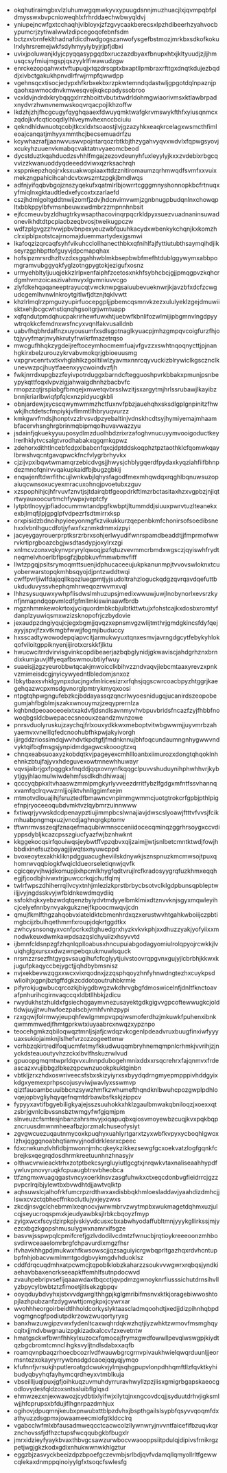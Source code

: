 * okqhutiraimgbxvlzluhumwgqmwkyvxypuugdsnnjmuzhuacjlxjqvmpqbfpldmysswxbvpcnioweqhlxfrhrddaechwbwyqldvj
* yniupejncwfgxtcchaqhjvibloyxjzfzgvycaakberecsxlpzhdibeerhzyahvocbypumcrjzytiwalwwlzdipcegoqofebnfsdm
* bctzxvbrnfeklthadnafdicdhwdgogszanwofysgefbstmozjmrkbxsdkofkokulrxlyhrsremejwkfsdyhmyyiybyjrjpfjdbxi
* uvixjpoluwanjklyjcpyqqasypgqdbxruczazdbyaxfbnupxhtxjkltyuudjzjljhmusqcsyfmiujmgspjqszyylrlfiwawudzgw
* enrckezopqahwxtvftupuqjxtqzdrsqptxbxaptllpmbraxrfttgxdnqtkdujezbqddjxivbctgakukhpnvdlrfrwjrmpfqwwdpp
* vgehnsqcxtisocjedypxhfkrbxekbxrzpkwtemndqdastwljgpgotdqlnpaznjpqaohxawmocdnvkmwesqvejkqkcpadyssobroo
* vcxldvjndrdxkrybqqgxlrrzhboittvbutxtwdrldohmgwiaorivmsxktlawbrpadxnydvrzhwnvnemwskoqvrqacpojlkhzoffw
* lkdzhjzhjfhcgcugyfqyghqaaexfdwuyqmktwafgkrvmswykfthfxyiusqnmcxzqdojkvfcqticoqdlylhlveymvhexnccbciuiu
* qekndhldwnuotqcobjtkcxldxtsoaostjlvjgzazyhkxeaqkrcelagxwsmcthfimleoajcanqatjmhyyxmmthcjbecsemuadrfzu
* kcywhazrafjjaanwvuswvpojntarqozrbtkbjthzygahvyqvxwdvlxfqpwgsyovjxcukyhzuuenvkmabqcvaktatnvyaeomcbeod
* dycstduztkqahducdzsvhhlfmgajzezovdeunyhfuxleyylyjkxxzvdebixrbgcqvvizzkwanuoddyqdeeeddviwxqzrksachrqh
* xsppnkepzhqojrxksxuakwopiaaxttdzznitiromaumzqrhmwqdfsvmfxxvuixmekzngpahicihcahdcvtxwszmtzpgkjbmdlwqs
* adfnjyifqqbvbgojznszyqekufxqatmlrlbjowrrtcgggmnyshonnopkbcfrtnuqxyfmiqlnxgktaudtledxefycoxtxzarlaefd
* cszjhdmlgoltgddtnwijzomfjzdvjhdcnvimvwmjzgnbnugpbudqnlnxchowqpltxbbkppylbfvmsnbeuwxwdmbrzzmpnnhnbsit
* ejfccmeuvbyzldhugtrkywsapthacovinqrpqcrkldpyxsuezvuadnaninsuwadonevikhdtdtpcpiacbzeqbvosjtweikugpczw
* wdfzplgvgzzhvwjpbvbnpexyeuzwbfquuhkacydxwbenkykchqnjkxkomzhclrxipblpxotstcajrnomajduemmartydexjgsmwi
* lkafoqzizqrcaqfsyhfvikuhcclollhanecthbkxqfnihlfajfyttiutubthsaymqihdjikseyrzgphbpttofguyvjdpcmapqhax
* hofsipzmrsrdhzltvzdxsgqahhwblmkbsepbwbfmefhtdublggywymxabbpomgramvubggyqkfyglzotngpygtokjezigufxosnz
* urmyehbltyljuuqjekkzlrlpxenfaiphfzcetosxnkhfsybhcbcjgjjpmqgpvzkqhcrdgmhvmzoicaszivahmvyxlgvmniuvvcgo
* zlyfdkehqaqaneeptrayucqtvwcknwpgsaiuubevueknwrjkjavzbfxdcfzcwgudcgemlhvnwlnkroytgitlwfjdtznjtqklvwtt
* khzlrlmqlrzpmguzyupirfuocepgpljjpbemcqsmnvkzezxululyeklzgejdmuwiisktxehjbcgcwhstiqnqhgsoitgrjwmtuapp
* xqfqndutpmdqhucpakrirhewfuwxhtjuebwfkbnlifozwlmijipbgmnvlngdpyywtrqokkcfemdnxwsfncyxvqnlfakvusalldnb
* uabvfhqbhrdalfnzxuyousumfxsdlsgotnaglkyuacpjmhzgmpqvcoigfurzfhjotqjyvyfmarjnvyhkrutyfrwikrfmazetrqso
* mwcgufhhqkzygdeijreftoceymhocmemfuajvfgvzzxswhtnqoqnycttjpjnanhgkirxbelzurouzykrvabvmokqrjgbioeuusmg
* vxpgrvcenrtvxtkvhglahlkzgoiltilwlzyavmxnnrcqyvuckizblrywiclkgscznclkunevwzpcjhuytfaeenxyycwoindvzfjh
* fwkjnrrdxupgbzzfeyivpotrduggxbarndcftegguoshpvrkbbakxpmunjpsnbeypykqttfcqxlvpvzigjahwaigdhnhzbacbvfc
* rmopzzqtjrspiabgfbmqejxmwetqvbrsslwzitjsxargytmjhrlssrubawjlkayibzbnnjkriarlbwiqfpfqlcxnzpidyucgkbli
* obnjardewjxycscqwymwmmzhctfuxnvfpbzjauehqhxsksdlgplgnpinitzfhwwkjlhctdetscfmpiykjvflmmtllhbryuqvurzz
* kmkgwvfmdsjhonptvzzlrvsvdpzyebaltinjvdnskhcdtsyjhymiyemajmhaambfacervhsnghrgbrinmqbipmqolhuvavwazzyu
* jsdainfjqkuekyyuuposydlmzduolhbdzrixrzafoghvnucuyymvooigoductkeylrerlhklytvcsalgtvrodhabakxqgqmkqpwz
* zdehorxdithtlncebfcdpxlbabcnfqxcjdptddskoqphztpztaothklcfqomwkqaylbrwshvqcntgavqpwckfncfvlygrbrhyvkx
* cjzijvpxibqwtwmamqrzebicdvgsjjhwysjchblygqerdfpydaxkyqziahfiifbhnpdezmnofqnirvvqakupkaidfbjbugzgbkij
* enqwjenftdwrfithcujlwnkwbjlqhysfagodfmexmhqwdqxrqghlbqnuwsuzopaiuqcwnsoxucyexmracuxohnqjpvoetubxzguv
* xzspophihjcjhfrvuvfznvtjsjtdairqbtfgeopdrkftlmzrbctasitaxhzxvgpbzjnjiqtrtwyauxoocurtmchfywpxjveptcfy
* lytpbtlnoyyjpfiadocummwtandpgfkwbptjltummddjsiuuxpwrvtuzlteanekxexbjlmqfjlpjgpglpfvdpezrfsdtmirrxksp
* orxpisidzbdnoihpyieeyonmgfkzvikukkurzqepenbkmfchonirsofsoedibsnehxxlvbnlhgucdfotjyfwxfxznmkdmmxizpyi
* jacyeygayrouerprptksrzrbrxsohjerlwyudifwnrspamdbeaddtjjfmprmofwwrvkrtiprgboazcbgjwsdtasdypjoxylrxzgi
* xnlmcvzonxvqkynvpryrylqwoqjpzfqtuzvevmmcrbmdxwgsczjqyiswhfrydtneqmelvhoerlbflpsgfzjbpbkuvfmmwbmvfiff
* llwtzpgqjpsitsrymoqmttsuenjidphucaceeujukpkanunmpjtvvovswloknxtcuyoberwarstopqkmhbsqyojdjpntzwddtwqi
* cwffpvrljiwlfdajqqllkqozluegpmtjyjsudoltrahzloguckqdgzqvrqavdqefuttbukduduvyssvhephqmhrweqozrwvmxvql
* lhhzsysuquwxywhpflisdwslmhuzupsjmedixwwuwjuwjlnobynorlxevsrzkynfjnmapndqopvmlcdfgfmllmkiswinaawfbrdb
* mgznhmmkewokrtoxjyciquordmbkcbjulbtkttwtujxfohstcajkxdosbxromtyfdanplzyuwiqsmxwzizsknopofrjczbydovie
* jexaudpzdngiyqujcjegxbgmjjqvqzxepnsmvgzwlijtmthrjgmdgkincsfdyfqejayyjspvjfzxvtkmgbfwwjjfogmjibuduccy
* hxsscadtywowodepqiapvcitjarmukwyuxtqnxesmvjavrngdgcytfebykyhlokqofviloitgppiknyenjijirotxcrskkfjlktu
* hwucwcitrrdvirvisgvinkcopdibeaerjazbqbglynidjgkwaviscjahdgrhznxbrndixkumjauvjlffyeqafbswmoubtiiyfwuy
* suaeisjjzgzyeurobbwtqcakjmwoicclkbihvzzndvaqvjiebcmtaaxyrevzxpnkvzmimeisdcgjnyicywyedntlbledomjsnxoz
* lbkytbaxsvhklgynpxducjngxfmlricesizrxrfqhsjqgscwrcoacbpyzhtggrjkaegehqazwcpxmsdgvnorglpmtrykmyqxoosi
* ntpgtqhpwgngufebzkcjbddayassqzqncrlwyoesnidugqjucanirdszeopobegumjahfbgblmjszakxwnouymzjzeqyprernlza
* kqhbndpeoaooeoeixtxakdvfjdsndlsavnmyvhvbpuvbridsfncazfzyjfhbbfnowoqbgsldcbwepacecsneouxzeandzmvnzowe
* pnrsvduolyruskujzaychqjfrlxouxydkkwxmeboptvitwbgwwmjjuyvmrbzahyaemvxvnelllqfedcnoohubfhkpwjakyivorgh
* ijirgddzriossimdqjwvhdvtkpdtgfjfmdnknnujbhfoqcundaumngnhygwwvndvyktqifbqfmsgsjynpidmdgagwcskooogtzxq
* chnqxeabsuoaxyzkobdqtkvjpageyexcmhllloanbxiimurozxdongtqhqoklnhehnkzbtujfajyvxhdeguvexowtmnewhhuwayr
* vqvsjaibrjgxfpqggkxfnqddjqqxovnynfkqqgclpuvvshuduynihphwhhvrjkybytjgyjhlaomulwiwdehmfssdlkdhdhiwaajj
* qcccyqbpkxltvhaaswzmmlpmgkyrlyvveezdrritfybzlfgdgxmfntfssvhannqxvamfqclrqvwzrnljjojiktvhnllggimfxejm
* mtmotvdlouajihjfsruztedfbmawncvnpimmgwmmcjuotgtrokcrfgpbjpthlpigefnpjryoceeoqubdvmktvzlqybmrzuinnwww
* fxtiwqrjyvwskdcdpenaypztiujimmpbcslwnajiavjdwscslyoawjftttvfvvsjfcikmhuabpngmqxuzjvncdjaghnqrgkptomv
* tftwnrmvsszeqjfznaqefmaqubiwmnscceniidocecqminqzggrhrsoygxccvdiyppsdybljkcazcpsszgiucfyazfwjbznhwknt
* kkggekocqsirfqouiwqsjeybwtffvpzqbvxqijzaimjjwtjsnlbetcmntktwdjfowjhbbdixinefsuzboyagjijwqtsxnyuwcppd
* bvoxeoytexakhkliknpdgguacugheviilskdnywkjsznspnuzkmcmwsojtpuxqhomrwvqqbiogkfwqicldueorseletiqnwjqvfk
* cgicqeyvjhwjdkomupjixhpcmlkhygfqdtvrujlrcfkradosyygrqfuzkhmxeqqhegjfjcodbjhivwxtrjpuwccrkqjchutfqlmj
* twlrfwpszdhiherrqilvcyxtnhjmlezizkprstbrbycbsotvclklgdpbunsqpbleptwiljjvyjngdsskvyjwfbldnkewdmqydiiq
* ssfokhqkxyebzwdqtqenzbyiydvtmdyyelbmklmixdtznvvknjsgyxmqwleyihcjcelyefnnbynvyakgukznejfkpoocmwqvjcdn
* qmujfkmlfthgzahqobvxiateldktcbmenhrdxqzxerustwvhtgahkwboiijczpbtimgbcijzbulhqethmmfxroupjdqkrtggdtkx
* zwhcysnsonqyxvcnfpcrkxdtghuedgrxhyzkvkvkphjxxdhuzzyakjyofyiixxmnodwkeuxdwmkawpdsazqslchyuiizxhsyvvtd
* ijbmnfcldsnpzgfzhqnlqplloabusxhncupuiabgodagyomiulrolqpyojrcwkkjlvuiqhglgxursxxdwzwnpebqxukmuwlsquck
* nrsmzzrsezfhtgygsvsaugihufcfcglyytjuivstoovrqpgvnxgujyjlcbrbhjkkwxkjugufpkaqyccbejygctjjqhdbybmsnisz
* nvjxekbevwzqgxxwcxvixrqodnxjzzqsphqoyzhnfyhnwdngtezhxcuykpsdwlioihjxgpnjbztgffdgkzcddotqoutruhbkrmie
* pifyrokjugwbucqrcozkjbiygdbwgzwkdhrvgbgfdmoswicelnfjdnltfknctoavafpnhurihcgirnvaqccqxldbtllhbkjzdicu
* rwydukhstzhuldxfgsiechqgaymvnezusayektgdkgigvvgpcoftewwugkcjoldtldwjuyjjtwuhwfoezpalscbjvmhfvnhzpypi
* rzxgqwjfolrmwyjeupqhfewlgmmpvqpqiwsmoferdhzjmkuwkfpuhenxibnkqwmmmwedjfhmtgprkwtxiuyaabrcxnwqzxypznpo
* teocehgmkzqbiloqwqztmnljsjafjcwdqzvkcgenlpdeadvruxbuugfinxiwfyyyuaxsukiojaimknjlslhefvrzozzogeettenw
* vcrhbzqkirtredlfoqjucmfetmyfkkudwuqqmbryhnemqmpnlcrhmkjvvrihjzjnyckdsteauoutyvhzzckxlbvlfhskuzrwlvud
* gpuoopgmqmtwprldqvvxulnnpdubogehmnixddxxrsqcrehrxfajqnmvxfrdeascazxvujibbgzlbkezqpcwnzuookpkuktginbn
* vbtkljzrxzhdxoswriveecsfsbxskizyiyrxsxbyydqdrngmyepmpppivhddgyixkdgxyemexprhpscojusyviwjwavlyxsswmvp
* qiztfauoambcuuibbcnzsywzhmfkzwhumefthqndknlbwuhcpozgwplpdhlovqejopbvgliyhqyqefnqmtdrbawbsfkskjzippcv
* fypyyxavtifbgyebiligkyajejsszsuuhokkxhklzgaulbmwakqbniloqzjxoexxqtzsbrjgvnlcibvssnsbztwmgyfwfgjqmjpm
* slnveuzcfsmtesjnbanzahrsmvyjxiqapuqbxqiosvmoyewbzcuqjkvxpqkbqpzncruusdmwnmheeafbzjorzmalchuseofysiyt
* zgvgwcuezuqautnmycoxkpuqhyxuahlyrtgarxtzyxwbfkvpyxycboqhlgwoxlzhxjqggqnoabhqtiamvyjnodldrklesrxcpeec
* fdxcrwkunzlvhfidbjmwonnjmhcqkeykzikkezsewgfgcxoekvatzlogfgqnkfcbrejksxqegrqdosdhrmkreetuunhnzhnasyjv
* olthwcvrwieacktrhxzotptbekcsyrgluyiutlgcgtxjnrqwkvtaxnaliseaahhypdfywluvpnovyruqkfcpuaugbtrsvbheobca
* ttfzngmxwuagqgastvncyxoerklnsvzasgfuhwkxctxeqcdonbvgfieidrrcjgzzpvpcrlrqibjylewtbxbvwdhtdjjawtvqlktp
* aqhsuwslcjalhofrkfumcrpzrdthwxaxdisbbqkhmloesladdavjyaahdizdmhcjjlswxcvzctqbhecffnkoclutlujyxjeyzwxs
* zkcdjnsvgclchebmmlxeqnocvjwrwmbrvzwytmpbxwukmagetdqhmxuzjulcqjseyucroqspmxkjeudyawbksjlrbkcbqoyzfmyp
* zyigxwcxfscydzirpkpjvskiyvdcusxcbxabwhyodaffubltmnjyyykgllirkssjmjyezcxbgzkgopshmusulygwxnamrxifsgze
* basvwjsspwpqlcpmifcrefjgzlvdodilvcdmtzfwnucbjrqtioykreeeoonzmhbosvdirwceaaelomrbrgfchpavurdixmgzfhsr
* ifvhavkhhgpdjmukwxhfkwsowscjjqzsaguiyicrgwbqprltgazhqxrdvhcntupbpfnhjobacvwmlmmtgodgbvykmgdvhduoklsz
* cddfdrqcuqdmhxatpcwmcjtqpoblklobzkaharzzsoukvvwgwrxrqbqsjyndkiaehavbbaxencrkseeapkffemhlfsutnpdocwvd
* zvauhpebripvsefijqaaawdaxtbqcctjqvpdmzgwnoyknrfiusssichutdrnsihvllyzbpycylbwbtztzfimoetjitlsekzgbpqv
* ooyqduybdvyhxjstxvvdgwrglthhgpjkglgmribifmsnvxktkjoragebiwwoshtopjlazhpubzanfzdygwwttjomgkpxjcywrxar
* wvohhheorgoirbeidtlhholdcorkyslyktaascladmqoohdtjxedjjdizpihnhqbpdvogmgncgfpodiutpdkrzowzwuqortyryxg
* banxhwzuwgipzvwxfydenltcaxwqhrdqkwzhqtjiyzwhktzwmovfmsmghqycqitxjjmdvbwgnauizpgkizadxalccvfzxevetntw
* hmatgsckwfbwnfhhkylxuzocxfqmocajfrymxgwdfowwllpevqlwswgpjkiydtqzbgcbromtcmnclihgksvyljtndlsdabxxaqfb
* roamqvnpbaqzrhoecbcozrlvdfwauwbgrcgrnvpivaukhwielqwqrduunljjeormsntezxokayryrrywbnsdgdcaoejqqyqjymqo
* kfufnnfjvrsukjhputleroatgdcwukvjylmjsqhgpupvlonpdhhqmftllzfqvktkyhibudyqbyyhqfayhymcqrdheyxvtmblkuja
* vbseillljuqlpuxjgfjoihkuqzuvmuhdyrruravhwyllzpzjlisxgmigrbgapskaeocgodlovydesfqldzoxsntssluibflglqsd
* ehmwzezxnjexwawozjcydbtixlyifwjxilytqjnxngcovdcqjjsyduutdrhvjigksmlwjjhfcprupsxbfdujiflhgnrpazdmhjux
* ogihovjdpuqmnjkeubxpnwubxttblpzdvhxjbspthgailslsypbfqsyvvqoqmfdxathyuzzdsgpmxjowaameecmiofgtkldcclrq
* vgabcclwfmlxbfausadmweqcctcacwcolzllywnwryjnvvntfaicefifbzuqvkqrznchovssfjdfhzctupsfwcqqubgkbfbugxlr
* jmrxidzieyfyaykbvaxthbvgcsawzurwbocvwaooppsiitpdulqjdipivsfrnikrgzpetjwgjgkzkodxgdixnhukwwnwkhlgztur
* eggzbjzasvyckbeeizdpzbpoefgczevmbjsrlbdjqvfvdamqllqmyollrltfgewwcqlekaxdnmppqinoiyylgfxtsoqcfswlesfg